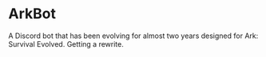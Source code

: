 # ArkBot
A Discord bot that has been evolving for almost two years designed for Ark: Survival Evolved. Getting a rewrite.
